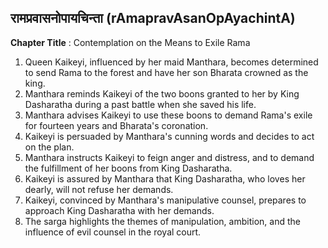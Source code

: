 ## रामप्रवासनोपायचिन्ता (rAmapravAsanOpAyachintA)

**Chapter Title** : Contemplation on the Means to Exile Rama

1. Queen Kaikeyi, influenced by her maid Manthara, becomes determined to send Rama to the forest and have her son Bharata crowned as the king.
2. Manthara reminds Kaikeyi of the two boons granted to her by King Dasharatha during a past battle when she saved his life.
3. Manthara advises Kaikeyi to use these boons to demand Rama's exile for fourteen years and Bharata's coronation.
4. Kaikeyi is persuaded by Manthara's cunning words and decides to act on the plan.
5. Manthara instructs Kaikeyi to feign anger and distress, and to demand the fulfillment of her boons from King Dasharatha.
6. Kaikeyi is assured by Manthara that King Dasharatha, who loves her dearly, will not refuse her demands.
7. Kaikeyi, convinced by Manthara's manipulative counsel, prepares to approach King Dasharatha with her demands.
8. The sarga highlights the themes of manipulation, ambition, and the influence of evil counsel in the royal court.
